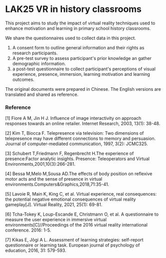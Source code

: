 #  LAK25 VR in history classrooms
This project aims to study the impact of virtual reality techniques used to enhance motivation and learning in primary school history classrooms.

We share the questionnaires used to collect data in this project. 
1. A consent form to outline general information and their rights as research participants.
2. A pre-test survey to assess participant's prior knowledge an gather demographic information.
3. a post-test questionnaire to collect participant's perceptions of visual experience, presence, immersion, learning motivation and learning outcomes.

The original documents were prepared in Chinese. The English versions are translated and shared as reference. 

### Reference

[1] Fiore A M, Jin H J. Influence of image interactivity on approach responses towards an online retailer. Internet Research, 2003, 13(1): 38-48.

[2]  Kim T, Biocca F. Telepresence via television: Two dimensions of telepresence may have different connections to memory and persuasion. Journal of computer-mediated communication, 1997, 3(2): JCMC325.

[3] Schubert T,Friedmann F, Regenbrecht H.The experience of presence:Factor analytic insights. Presence: Teleoperators and Virtual Environments,2001,10(3):266-281.

[4] Bessa M,Melo M,Sousa AD.The effects of body position on reflexive motor acts and the sense of presence in virtual environments.Computers&Graphics,2018,71:35-41.

[5] Lavoie R, Main K, King C, et al. Virtual experience, real consequences: the potential negative emotional consequences of virtual reality gameplay[J]. Virtual Reality, 2021, 25(1): 69-81.

[6] Tcha-Tokey K, Loup-Escande E, Christmann O, et al. A questionnaire to measure the user experience in immersive virtual environments[C]//Proceedings of the 2016 virtual reality international conference. 2016: 1-5.

[7] Kikas E, Jõgi A L. Assessment of learning strategies: self-report questionnaire or learning task. European journal of psychology of education, 2016, 31: 579-593.





